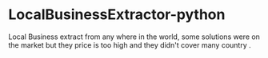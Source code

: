 # LocalBusinessExtractor-python
Local Business extract from any where in the world, some solutions were on the market but they price is too high and they didn't cover many country .
